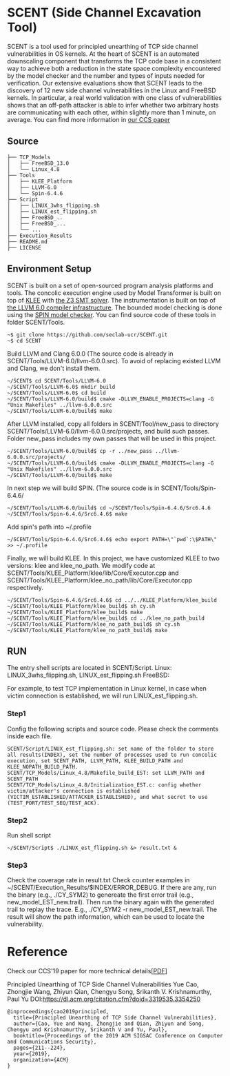 # SCENT (Side Channel Excavation Tool)

SCENT is a tool used for principled unearthing of TCP side channel vulnerabilities in OS kernels. At the heart of SCENT is an automated downscaling component that transforms the TCP code base in a consistent way to achieve both a reduction in the state space complexity encountered by the model checker and the number and types of inputs needed for verification. Our extensive evaluations show that SCENT leads to the discovery of 12 new side channel vulnerabilities in the Linux and FreeBSD kernels. In particular, a real world validation with one class of vulnerabilities shows that an off-path attacker is able to infer whether two arbitrary hosts are communicating with each other, within slightly more than 1 minute, on average. You can find more information in [our CCS paper](https://www.cs.ucr.edu/~csong/ccs19-scent.pdf)

## Source
```
├── TCP_Models
│   ├── FreeBSD_13.0
│   └── Linux_4.8
├── Tools
│   ├── KLEE_Platform
│   ├── LLVM-6.0
│   └── Spin-6.4.6
├── Script
│   ├── LINUX_3whs_flipping.sh
│   ├── LINUX_est_flipping.sh
│   ├── FreeBSD_..
│   ├── FreeBSD_...
│   └── ...
├── Execution_Results
├── README.md
├── LICENSE

```

## Environment Setup

SCENT is built on a set of open-sourced program analysis platforms and tools. The concolic execution engine used by Model Transformer is built on top of [KLEE](https://github.com/klee/klee) with [the Z3 SMT solver](https://github.com/Z3Prover/z3). The instrumentation is built on top of [the LLVM 6.0 compiler infrastructure](https://github.com/llvm/llvm-project/tree/release/6.x). The bounded model checking is done using the [SPIN model checker](https://github.com/nimble-code/Spin). You can find source code of these tools in folder SCENT/Tools.

```
~$ git clone https://github.com/seclab-ucr/SCENT.git
~$ cd SCENT
```
Build LLVM and Clang 6.0.0 (The source code is already in SCENT/Tools/LLVM-6.0/llvm-6.0.0.src). To avoid of replacing existed LLVM and Clang, we don't install them.
```
~/SCENT$ cd SCENT/Tools/LLVM-6.0
~/SCENT/Tools/LLVM-6.0$ mkdir build
~/SCENT/Tools/LLVM-6.0$ cd build
~/SCENT/Tools/LLVM-6.0/build$ cmake -DLLVM_ENABLE_PROJECTS=clang -G "Unix Makefiles" ../llvm-6.0.0.src
~/SCENT/Tools/LLVM-6.0/build$ make
```
After LLVM installed, copy all folders in SCENT/Tool/new_pass to directory SCENT/Tools/LLVM-6.0/llvm-6.0.0.src/projects, and build such passes. Folder new_pass includes my own passes that will be used in this project.
```
~/SCENT/Tools/LLVM-6.0/build$ cp -r ../new_pass ../llvm-6.0.0.src/projects/
~/SCENT/Tools/LLVM-6.0/build$ cmake -DLLVM_ENABLE_PROJECTS=clang -G "Unix Makefiles" ../llvm-6.0.0.src
~/SCENT/Tools/LLVM-6.0/build$ make
```

In next step we will build SPIN. (The source code is in SCENT/Tools/Spin-6.4.6/
```
~/SCENT/Tools/LLVM-6.0/build$ cd ~/SCENT/Tools/Spin-6.4.6/Src6.4.6
~/SCENT/Tools/Spin-6.4.6/Src6.4.6$ make
```
Add spin's path into ~/.profile
```
~/SCENT/Tools/Spin-6.4.6/Src6.4.6$ echo export PATH=\"`pwd`:\$PATH\" >> ~/.profile
```

Finally, we will build KLEE. In this project, we have customized KLEE to two versions: klee and klee_no_path. We modify code at SCENT/Tools/KLEE_Platform/klee/lib/Core/Executor.cpp and SCENT/Tools/KLEE_Platform/klee_no_path/lib/Core/Executor.cpp respectively.
```
~/SCENT/Tools/Spin-6.4.6/Src6.4.6$ cd ../../KLEE_Platform/klee_build
~/SCENT/Tools/KLEE_Platform/klee_build$ sh cy.sh
~/SCENT/Tools/KLEE_Platform/klee_build$ make
~/SCENT/Tools/KLEE_Platform/klee_build$ cd ../klee_no_path_build
~/SCENT/Tools/KLEE_Platform/klee_no_path_build$ sh cy.sh
~/SCENT/Tools/KLEE_Platform/klee_no_path_build$ make
```

## RUN
The entry shell scripts are located in SCENT/Script. 
Linux: LINUX_3whs_flipping.sh, LINUX_est_flipping.sh
FreeBSD: 

For example, to test TCP implementation in Linux kernel, in case when victim connection is established, we will run LINUX_est_flipping.sh. 

### Step1
Config the following scripts and source code. Please check the comments inside each file.
```
SCENT/Script/LINUX_est_flipping.sh: set name of the folder to store all results(INDEX), set the number of processes used to run concolic execution, set SCENT_PATH, LLVM_PATH, KLEE_BUILD_PATH and KLEE_NOPATH_BUILD_PATH.
SCENT/TCP_Models/Linux_4.8/Makefile_build_EST: set LLVM_PATH and SCENT_PATH
SCENT/TCP_Models/Linux_4.8/Initialization_EST.c: config whether victim/attacker's connection is established (VICTIM_ESTABLISHED/ATTACKER_ESTABLISHED), and what secret to use (TEST_PORT/TEST_SEQ/TEST_ACK).
```
### Step2
Run shell script
```
~/SCENT/Script$ ./LINUX_est_flipping.sh &> result.txt &
```
### Step3
Check the coverage rate in result.txt
Check counter examples in ~/SCENT/Execution_Results/$INDEX/ERROR_DEBUG. If there are any, run the binary (e.g., ./CY_SYM2) to genereate the first error trail (e.g., new_model_EST_new.trail). Then run the binary again with the generated trail to replay the trace. E.g., ./CY_SYM2 -r new_model_EST_new.trail. The result will show the path information, which can be used to locate the vulnerability.

# Reference
Check our CCS'19 paper for more technical details[[PDF](https://www.cs.ucr.edu/~csong/ccs19-scent.pdf)]

Principled Unearthing of TCP Side Channel Vulnerabilities
Yue Cao, Zhongjie Wang, Zhiyun Qian, Chengyu Song, Srikanth V. Krishnamurthy, Paul Yu
DOI:https://dl.acm.org/citation.cfm?doid=3319535.3354250

```
@inproceedings{cao2019principled,
  title={Principled Unearthing of TCP Side Channel Vulnerabilities},
  author={Cao, Yue and Wang, Zhongjie and Qian, Zhiyun and Song, Chengyu and Krishnamurthy, Srikanth V and Yu, Paul},
  booktitle={Proceedings of the 2019 ACM SIGSAC Conference on Computer and Communications Security},
  pages={211--224},
  year={2019},
  organization={ACM}
}
```
